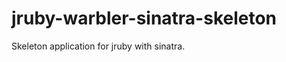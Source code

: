 jruby-warbler-sinatra-skeleton
==============================

Skeleton application for jruby with sinatra.
